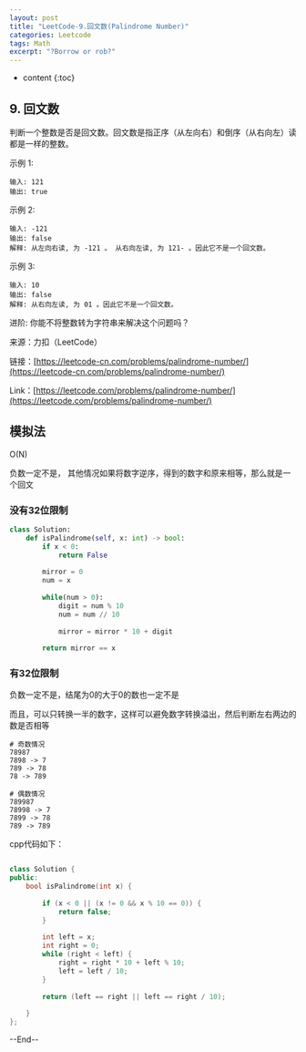 ```yaml
---
layout: post
title: "LeetCode-9.回文数(Palindrome Number)"
categories: Leetcode
tags: Math
excerpt: "?Borrow or rob?"
---
```


* content
{:toc}

## 9. 回文数

判断一个整数是否是回文数。回文数是指正序（从左向右）和倒序（从右向左）读都是一样的整数。

示例 1:

```
输入: 121
输出: true
```

示例 2:

```
输入: -121
输出: false
解释: 从左向右读, 为 -121 。 从右向左读, 为 121- 。因此它不是一个回文数。
```

示例 3:

```
输入: 10
输出: false
解释: 从右向左读, 为 01 。因此它不是一个回文数。
```

进阶: 你能不将整数转为字符串来解决这个问题吗？

来源：力扣（LeetCode）

链接：[https://leetcode-cn.com/problems/palindrome-number/](https://leetcode-cn.com/problems/palindrome-number/)

Link：[https://leetcode.com/problems/palindrome-number/](https://leetcode.com/problems/palindrome-number/)

## 模拟法

O(N)

负数一定不是， 其他情况如果将数字逆序，得到的数字和原来相等，那么就是一个回文

### 没有32位限制

```python
class Solution:
    def isPalindrome(self, x: int) -> bool:
        if x < 0:
            return False
        
        mirror = 0
        num = x
        
        while(num > 0):
            digit = num % 10
            num = num // 10
            
            mirror = mirror * 10 + digit
            
        return mirror == x
```

### 有32位限制

负数一定不是，结尾为0的大于0的数也一定不是

而且，可以只转换一半的数字，这样可以避免数字转换溢出，然后判断左右两边的数是否相等

```
# 奇数情况
78987
7898 -> 7
789 -> 78
78 -> 789

# 偶数情况
789987
78998 -> 7
7899 -> 78
789 -> 789
```

cpp代码如下：

```cpp

class Solution {
public:
    bool isPalindrome(int x) {
        
        if (x < 0 || (x != 0 && x % 10 == 0)) {
            return false;
        }
        
        int left = x;
        int right = 0;
        while (right < left) {
            right = right * 10 + left % 10;
            left = left / 10;
        }
            
        return (left == right || left == right / 10);
        
    }
};

```

--End--


